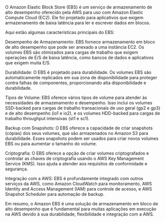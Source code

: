 O Amazon Elastic Block Store (EBS) é um serviço de armazenamento de alto desempenho oferecido pela AWS para uso com Amazon Elastic Compute Cloud (EC2). Ele foi projetado para aplicativos que exigem armazenamento de baixa latência para ler e escrever dados em blocos.

Aqui estão algumas características principais do EBS:

Desempenho de Armazenamento: EBS fornece armazenamento em bloco de alto desempenho que pode ser anexado a uma instância EC2. Os volumes EBS são otimizados para cargas de trabalho que exigem operações de E/S de baixa latência, como bancos de dados e aplicativos que exigem muita E/S.

Durabilidade: O EBS é projetado para durabilidade. Os volumes EBS são automaticamente replicados em sua zona de disponibilidade para proteger contra falhas de componentes, proporcionando alta disponibilidade e durabilidade.

Tipos de Volume: EBS oferece vários tipos de volume para atender às necessidades de armazenamento e desempenho. Isso inclui os volumes SSD-backed para cargas de trabalho transacionais de uso geral (gp2 e gp3) e de alto desempenho (io1 e io2), e os volumes HDD-backed para cargas de trabalho throughput intensivas (st1 e sc1).

Backup com Snapshots: O EBS oferece a capacidade de criar snapshots (cópias) dos seus volumes, que são armazenados no Amazon S3 para durabilidade. Esses snapshots podem ser usados para criar novos volumes EBS ou para aumentar o tamanho do volume.

Criptografia: O EBS oferece a opção de criar volumes criptografados e controlar as chaves de criptografia usando o AWS Key Management Service (KMS). Isso ajuda a atender aos requisitos de conformidade e segurança.

Integração com a AWS: EBS é profundamente integrado com outros serviços da AWS, como Amazon CloudWatch para monitoramento, AWS Identity and Access Management (IAM) para controle de acesso, e AWS Snapshot Scheduler para automação de backup.

Em resumo, o Amazon EBS é uma solução de armazenamento em bloco de alto desempenho que é fundamental para muitas aplicações em execução na AWS devido à sua durabilidade, flexibilidade e integração com a AWS.